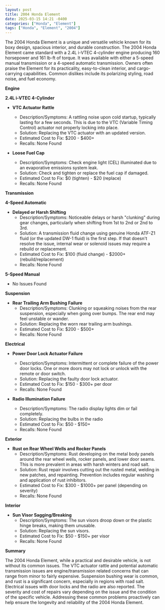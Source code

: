 ```yaml
---
layout: post
title: 2004 Honda Element
date: 2025-03-15 14:21 -0400
categories: ["Honda", "Element"]
tags: ["Honda", "Element", "2004"]
---
```

The 2004 Honda Element is a unique and versatile vehicle known for its boxy design, spacious interior, and durable construction. The 2004 Honda Element came standard with a 2.4L i-VTEC 4-cylinder engine producing 160 horsepower and 161 lb-ft of torque. It was available with either a 5-speed manual transmission or a 4-speed automatic transmission. Owners often praise the Element for its practicality, easy-to-clean interior, and cargo-carrying capabilities. Common dislikes include its polarizing styling, road noise, and fuel economy.

**Engine**

**2.4L i-VTEC 4-Cylinder**

*   **VTC Actuator Rattle**
    *   Description/Symptoms: A rattling noise upon cold startup, typically lasting for a few seconds. This is due to the VTC (Variable Timing Control) actuator not properly locking into place.
    *   Solution: Replacing the VTC actuator with an updated version.
    *   Estimated Cost to Fix: $200 - $400+
    *   Recalls: None Found

*   **Loose Fuel Cap**
    *   Description/Symptoms: Check engine light (CEL) illuminated due to an evaporative emissions system leak.
    *   Solution: Check and tighten or replace the fuel cap if damaged.
    *   Estimated Cost to Fix: $0 (tighten) - $20 (replace)
    *   Recalls: None Found

**Transmission**

**4-Speed Automatic**

*   **Delayed or Harsh Shifting**
    *   Description/Symptoms: Noticeable delays or harsh "clunking" during gear changes, particularly when shifting from 1st to 2nd or 2nd to 3rd.
    *   Solution: A transmission fluid change using genuine Honda ATF-Z1 fluid (or the updated DW-1 fluid) is the first step. If that doesn't resolve the issue, internal wear or solenoid issues may require a rebuild or replacement.
    *   Estimated Cost to Fix: $100 (fluid change) - $2000+ (rebuild/replacement)
    *   Recalls: None Found

**5-Speed Manual**

* No Issues Found

**Suspension**

*   **Rear Trailing Arm Bushing Failure**
    *   Description/Symptoms: Clunking or squeaking noises from the rear suspension, especially when going over bumps. The rear end may feel unstable or wander.
    *   Solution: Replacing the worn rear trailing arm bushings.
    *   Estimated Cost to Fix: $200 - $500+
    *   Recalls: None Found

**Electrical**

*   **Power Door Lock Actuator Failure**
    *   Description/Symptoms: Intermittent or complete failure of the power door locks. One or more doors may not lock or unlock with the remote or door switch.
    *   Solution: Replacing the faulty door lock actuator.
    *   Estimated Cost to Fix: $150 - $300+ per door
    *   Recalls: None Found

*   **Radio Illumination Failure**
    *   Description/Symptoms: The radio display lights dim or fail completely.
    *   Solution: Replacing the bulbs in the radio
    *   Estimated Cost to Fix: $50 - $150+
    *   Recalls: None Found

**Exterior**

*   **Rust on Rear Wheel Wells and Rocker Panels**
    *   Description/Symptoms: Rust developing on the metal body panels around the rear wheel wells, rocker panels, and lower door seams. This is more prevalent in areas with harsh winters and road salt.
    *   Solution: Rust repair involves cutting out the rusted metal, welding in new patches, and repainting. Prevention includes regular washing and application of rust inhibitors.
    *   Estimated Cost to Fix: $300 - $1000+ per panel (depending on severity)
    *   Recalls: None Found

**Interior**

*   **Sun Visor Sagging/Breaking**
    *   Description/Symptoms: The sun visors droop down or the plastic hinge breaks, making them unusable.
    *   Solution: Replacing the sun visors.
    *   Estimated Cost to Fix: $50 - $150+ per visor
    *   Recalls: None Found

**Summary**

The 2004 Honda Element, while a practical and desirable vehicle, is not without its common issues. The VTC actuator rattle and potential automatic transmission issues are engine/transmission related concerns that can range from minor to fairly expensive. Suspension bushing wear is common, and rust is a significant concern, especially in regions with road salt. Electrical issues with door locks and the radio are also reported. The severity and cost of repairs vary depending on the issue and the condition of the specific vehicle. Addressing these common problems proactively can help ensure the longevity and reliability of the 2004 Honda Element.

